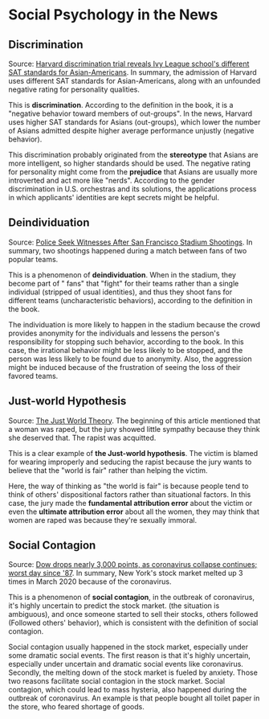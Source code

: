 # Social Psychology in the News

## Discrimination

Source: [Harvard discrimination trial reveals Ivy League school's different SAT standards for Asian-Americans](https://www.foxnews.com/us/harvard-discrimination-trial-reveals-ivy-league-schools-different-sat-standards-for-asian-americans). In summary, the admission of Harvard uses different SAT standards for Asian-Americans, along with an unfounded negative rating for personality qualities. 

This is **discrimination**. According to the definition in the book, it is a "negative behavior toward members of out-groups". In the news, Harvard uses higher SAT standards for Asians (out-groups), which lower the number of Asians admitted despite higher average performance unjustly (negative behavior).

This discrimination probably originated from the **stereotype** that Asians are more intelligent, so higher standards should be used. The negative rating for personality might come from the **prejudice** that Asians are usually more introverted and act more like "nerds". According to the gender discrimination in U.S. orchestras and its solutions, the applications process in which applicants' identities are kept secrets might be helpful.

## Deindividuation

Source: [Police Seek Witnesses After San Francisco Stadium Shootings](https://www.foxnews.com/us/police-seek-witnesses-after-san-francisco-stadium-shootings). In summary, two shootings happened during a match between fans of two popular teams. 

This is a phenomenon of **deindividuation**. When in the stadium, they become part of " fans" that "fight" for their teams rather than a single individual (stripped of usual identities), and thus they shoot fans for different teams (uncharacteristic behaviors), according to the definition in the book.

The individuation is more likely to happen in the stadium because the crowd provides anonymity for the individuals and lessens the person's responsibility for stopping such behavior, according to the book. In this case, the irrational behavior might be less likely to be stopped, and the person was less likely to be found due to anonymity. Also, the aggression might be induced because of the frustration of seeing the loss of their favored teams. 

## Just-world Hypothesis

Source: [The Just World Theory](https://www.scu.edu/ethics/ethics-resources/ethical-decision-making/the-just-world-theory/). The beginning of this article mentioned that a woman was raped, but the jury showed little sympathy because they think she deserved that. The rapist was acquitted.

This is a clear example of **the Just-world hypothesis**. The victim is blamed for wearing improperly and seducing the rapist because the jury wants to believe that the "world is fair" rather than helping the victim.

Here, the way of thinking as "the world is fair" is because people tend to think of others' dispositional factors rather than situational factors. In this case, the jury made the **fundamental attribution error** about the victim or even the **ultimate attribution error** about all the women, they may think that women are raped was because they're sexually immoral.

## Social Contagion

Source: [Dow drops nearly 3,000 points, as coronavirus collapse continues; worst day since '87](https://www.cnbc.com/2020/03/15/traders-await-futures-open-after-fed-cuts-rates-launches-easing-program.html). In summary, New York's stock market melted up 3 times in March 2020 because of the coronavirus.

This is a phenomenon of **social contagion**, in the outbreak of coronavirus, it's highly uncertain to predict the stock market. (the situation is ambiguous), and once someone started to sell their stocks, others followed (Followed others' behavior), which is consistent with the definition of social contagion.

Social contagion usually happened in the stock market, especially under some dramatic social events. The first reason is that it's highly uncertain, especially under uncertain and dramatic social events like coronavirus. Secondly, the melting down of the stock market is fueled by anxiety. Those two reasons facilitate social contagion in the stock market. Social contagion, which could lead to mass hysteria, also happened during the outbreak of coronavirus. An example is that people bought all toilet paper in the store, who feared shortage of goods. 